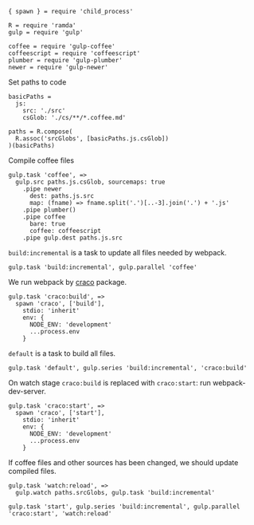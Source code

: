     { spawn } = require 'child_process'

    R = require 'ramda'
    gulp = require 'gulp'

    coffee = require 'gulp-coffee'
    coffeescript = require 'coffeescript'
    plumber = require 'gulp-plumber'
    newer = require 'gulp-newer'

Set paths to code

    basicPaths =
      js:
        src: './src'
        csGlob: './cs/**/*.coffee.md'

    paths = R.compose(
      R.assoc('srcGlobs', [basicPaths.js.csGlob])
    )(basicPaths)

Compile coffee files

    gulp.task 'coffee', =>
      gulp.src paths.js.csGlob, sourcemaps: true
        .pipe newer
          dest: paths.js.src
          map: (fname) => fname.split('.')[..-3].join('.') + '.js'
        .pipe plumber()
        .pipe coffee
          bare: true
          coffee: coffeescript
        .pipe gulp.dest paths.js.src

`build:incremental` is a task to update all files needed by webpack.

    gulp.task 'build:incremental', gulp.parallel 'coffee'

We run webpack by [craco](https://github.com/sharegate/craco/blob/master/packages/craco/README.md) package.

    gulp.task 'craco:build', =>
      spawn 'craco', ['build'],
        stdio: 'inherit'
        env: {
          NODE_ENV: 'development'
          ...process.env
        }

`default` is a task to build all files.

    gulp.task 'default', gulp.series 'build:incremental', 'craco:build'

On watch stage `craco:build` is replaced with `craco:start`:
run webpack-dev-server.

    gulp.task 'craco:start', =>
      spawn 'craco', ['start'],
        stdio: 'inherit'
        env: {
          NODE_ENV: 'development'
          ...process.env
        }

If coffee files and other sources has been changed, we should update
compiled files.

    gulp.task 'watch:reload', =>
      gulp.watch paths.srcGlobs, gulp.task 'build:incremental'

    gulp.task 'start', gulp.series 'build:incremental', gulp.parallel 'craco:start', 'watch:reload'
